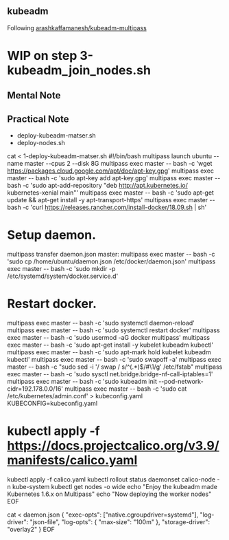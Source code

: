 ## kubeadm 
Following [arashkaffamanesh/kubeadm-multipass](https://github.com/arashkaffamanesh/kubeadm-multipass)

# WIP on step 3-kubeadm_join_nodes.sh

## Mental Note 

## Practical Note

- deploy-kubeadm-matser.sh
- deploy-nodes.sh

cat <<EOF > 1-deploy-kubeadm-matser.sh
#!/bin/bash
multipass launch ubuntu --name master --cpus 2 --disk 8G
multipass exec master -- bash -c 'wget https://packages.cloud.google.com/apt/doc/apt-key.gpg'
multipass exec master -- bash -c 'sudo apt-key add apt-key.gpg'
multipass exec master -- bash -c 'sudo apt-add-repository "deb http://apt.kubernetes.io/ kubernetes-xenial main"'
multipass exec master -- bash -c 'sudo apt-get update && apt-get install -y apt-transport-https'
multipass exec master -- bash -c 'curl https://releases.rancher.com/install-docker/18.09.sh | sh'
# Setup daemon.
multipass transfer daemon.json master:
multipass exec master -- bash -c 'sudo cp /home/ubuntu/daemon.json /etc/docker/daemon.json'
multipass exec master -- bash -c 'sudo mkdir -p /etc/systemd/system/docker.service.d'
# Restart docker.
multipass exec master -- bash -c 'sudo systemctl daemon-reload'
multipass exec master -- bash -c 'sudo systemctl restart docker'
multipass exec master -- bash -c 'sudo usermod -aG docker multipass'
multipass exec master -- bash -c 'sudo apt-get install -y kubelet kubeadm kubectl'
multipass exec master -- bash -c 'sudo apt-mark hold kubelet kubeadm kubectl'
multipass exec master -- bash -c 'sudo swapoff -a'
multipass exec master -- bash -c  "sudo sed -i '/ swap / s/^\(.*\)$/#\1/g' /etc/fstab"
multipass exec master -- bash -c 'sudo sysctl net.bridge.bridge-nf-call-iptables=1'
multipass exec master -- bash -c 'sudo kubeadm init --pod-network-cidr=192.178.0.0/16'
multipass exec master -- bash -c 'sudo cat /etc/kubernetes/admin.conf' > kubeconfig.yaml
KUBECONFIG=kubeconfig.yaml
# kubectl apply -f https://docs.projectcalico.org/v3.9/manifests/calico.yaml
kubectl apply -f calico.yaml
kubectl rollout status daemonset calico-node -n kube-system
kubectl get nodes -o wide
echo "Enjoy the kubeadm made Kubernetes 1.6.x on Multipass"
echo "Now deploying the worker nodes"
EOF

cat <<EOF > daemon.json
{
  "exec-opts": ["native.cgroupdriver=systemd"],
  "log-driver": "json-file",
  "log-opts": {
    "max-size": "100m"
  },
  "storage-driver": "overlay2"
}
EOF

